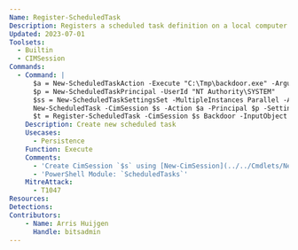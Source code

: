 ```yaml
---
Name: Register-ScheduledTask
Description: Registers a scheduled task definition on a local computer
Updated: 2023-07-01
Toolsets:
  - Builtin
  - CIMSession
Commands:
  - Command: |
      $a = New-ScheduledTaskAction -Execute "C:\Tmp\backdoor.exe" -Argument '-background'
      $p = New-ScheduledTaskPrincipal -UserId "NT Authority\SYSTEM"
      $ss = New-ScheduledTaskSettingsSet -MultipleInstances Parallel -AllowStartIfOnBatteries -Compatibility Win8
      New-ScheduledTask -CimSession $s -Action $a -Principal $p -Settings $ss
      $t = Register-ScheduledTask -CimSession $s Backdoor -InputObject $d
    Description: Create new scheduled task
    Usecases:
      - Persistence
    Function: Execute
    Comments:
      - 'Create CimSession `$s` using [New-CimSession](../../Cmdlets/New-CimSession/)'
      - 'PowerShell Module: `ScheduledTasks`'
    MitreAttack:
      - T1047
Resources:
Detections:
Contributors:
    - Name: Arris Huijgen
      Handle: bitsadmin
---
```

